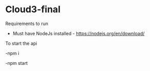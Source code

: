 # Cloud3-final


Requirements to run 
  - Must have NodeJs installed - https://nodejs.org/en/download/

To start the api

 -npm i 
 
 -npm start
